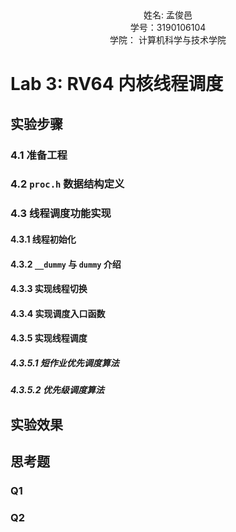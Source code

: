

<center>
    姓名: 孟俊邑 <br>
    学号：3190106104 <br>
    学院： 计算机科学与技术学院 <br>
</center>

# Lab 3: RV64 内核线程调度

## 实验步骤

### 4.1 准备工程

### 4.2 `proc.h` 数据结构定义

### 4.3 线程调度功能实现

#### 4.3.1 线程初始化

####  4.3.2 `__dummy` 与 `dummy` 介绍

#### 4.3.3 实现线程切换

####  4.3.4 实现调度入口函数

####  4.3.5 实现线程调度

##### 4.3.5.1 短作业优先调度算法

##### 4.3.5.2 优先级调度算法



## 实验效果

## 思考题

### Q1

### Q2

